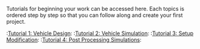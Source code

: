 Tutorials for beginning your work can be accessed here.  Each topics is ordered step by step so that you can follow along and create your first project.

:[Tutorial 1: Vehicle Design](Tutorial_1_Vehicle_Design/1_Tutorial_1.md):
:[Tutorial 2: Vehicle Simulation](Tutorial_2_Vehicle_Simulation/1_Tutorial_2.md):
:[Tutorial 3: Setup Modification](Tutorial_3_Setup_Modification/1_Tutorial_3.md):
:[Tutorial 4: Post Processing Simulations](Tutorial_4_Post_Processing_Simulations/1_Tutorial_4.md):

